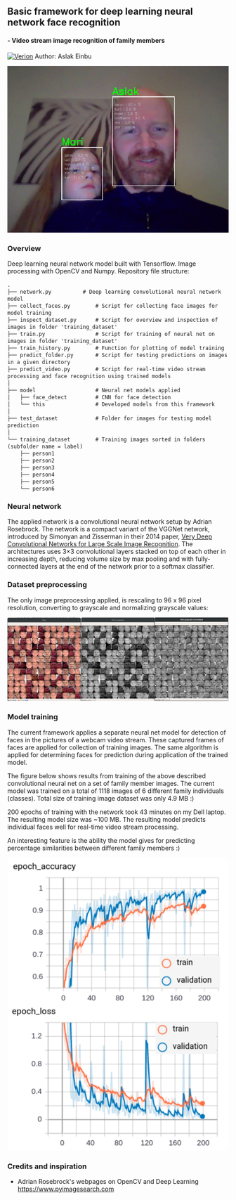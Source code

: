 
## Basic framework for deep learning neural network face recognition

#### - Video stream image recognition of family members
[![Verion](https://img.shields.io/badge/Version-v.1.10-silver)](https://legarage.wordpress.com/)
Author: Aslak Einbu

![alt text](./readme_images/screenshot.png "Screenshot")


### Overview

Deep learning neural network model built with Tensorflow. Image processing with OpenCV and Numpy.
Repository file structure:

```
.
├── network.py   	    # Deep learning convolutional neural network model
├── collect_faces.py        # Script for collecting face images for model training 
├── inspect_dataset.py      # Script for overview and inspection of images in folder 'training_dataset'
├── train.py                # Script for training of neural net on images in folder 'training_dataset'  
├── train_history.py        # Function for plotting of model training
├── predict_folder.py       # Script for testing predictions on images in a given directory
├── predict_video.py        # Script for real-time video stream processing and face recognition using trained models
│
├── model                   # Neural net models applied
│   ├── face_detect         # CNN for face detection
│   └── this                # Developed models from this framework
│ 
├── test_dataset            # Folder for images for testing model prediction
│ 
└── training_dataset        # Training images sorted in folders (subfolder name = label)        
    ├── person1
    ├── person2
    ├── person3
    ├── person4
    ├── person5
    └── person6
```

### Neural network
The applied network is a convolutional neural network setup by Adrian Rosebrock. The network is a
compact variant of the VGGNet network, introduced by Simonyan and Zisserman in their 2014 paper, 
[Very Deep Convolutional Networks for Large Scale Image Recognition](https://arxiv.org/abs/1409.1556).
The architectures uses 3×3 convolutional layers stacked on top of each other in increasing depth,
reducing volume size by max pooling and with fully-connected layers at the end of the network prior to 
a softmax classifier.

### Dataset preprocessing
The only image preprocessing applied, is rescaling to 96 x 96 pixel resolution, converting to grayscale 
and normalizing grayscale values:

![alt text](./readme_images/dataset.png "One class for training")

### Model training
The current framework applies a separate neural net model for detection of faces in the pictures of a webcam video stream. 
These captured frames of faces are applied for collection of training images. The same algorithm is applied for determining 
faces for prediction during application of the trained model.

The figure below shows results from training of the above described convolutional neural net on a set of family member images.
The current model was trained on a total of 1118 images of 6 different family individuals (classes). 
Total size of training image dataset was only 4.9 MB :)

200 epochs of training with the network took 43 minutes on my Dell laptop.
The resulting model size was ~100 MB. The resulting model predicts individual faces well for real-time video stream processing.

An interesting feature is the ability the model gives for predicting percentage similarities between different family members :)


![alt text](./readme_images/tensorboard_scalars.png "Neural net training")


### Credits and inspiration
- Adrian Rosebrock's webpages on OpenCV and Deep Learning https://www.pyimagesearch.com



